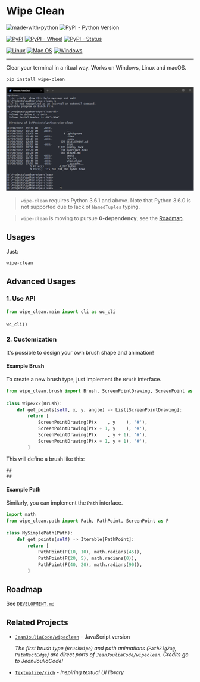 # Wipe Clean

![made-with-python](https://img.shields.io/badge/Made%20with-Python-1f425f.svg)
![PyPI - Python Version](https://img.shields.io/pypi/pyversions/wipe-clean?logo=python)

[![PyPI](https://img.shields.io/pypi/v/wipe-clean?logo=pypi)](https://pypi.org/project/wipe-clean/)
[![PyPI - Wheel](https://img.shields.io/pypi/wheel/wipe-clean)](https://pypi.org/project/wipe-clean/)
[![PyPI - Status](https://img.shields.io/pypi/status/wipe-clean)](https://pypi.org/project/wipe-clean/)

[![Linux](https://img.shields.io/badge/Linux-FCC624?logo=linux&logoColor=black)](https://github.com/wenoptics/python-wipe-clean)
[![Mac OS](https://img.shields.io/badge/MacOS--9cf?logo=Apple&style=social)](https://github.com/wenoptics/python-wipe-clean)
[![Windows](https://img.shields.io/badge/Windows-0078D6?logo=windows&logoColor=white)](https://github.com/wenoptics/python-wipe-clean)

---

Clear your terminal in a ritual way. Works on Windows, Linux and macOS.

```bash
pip install wipe-clean
```

![demo](https://github.com/wenoptics/python-wipe-clean/blob/master/doc/terminal.gif?raw=true)


> `wipe-clean` requires Python 3.6.1 and above. Note that Python 3.6.0 is
 not supported due to lack of `NamedTuples` typing.

> `wipe-clean` is moving to pursue **0-dependency**, see the [Roadmap](#roadmap).


## Usages

Just:

```bash
wipe-clean
```

## Advanced Usages

### 1. Use API

```python
from wipe_clean.main import cli as wc_cli

wc_cli()
```

### 2. Customization

It's possible to design your own brush shape and animation!

#### Example Brush

To create a new brush type, just implement the `Brush` interface.

```python
from wipe_clean.brush import Brush, ScreenPointDrawing, ScreenPoint as P

class Wipe2x2(Brush):
    def get_points(self, x, y, angle) -> List[ScreenPointDrawing]:
        return [
            ScreenPointDrawing(P(x    , y    ), '#'),
            ScreenPointDrawing(P(x + 1, y    ), '#'),
            ScreenPointDrawing(P(x    , y + 1), '#'),
            ScreenPointDrawing(P(x + 1, y + 1), '#'),
        ]
```

This will define a brush like this:

```text
##
##
```

#### Example Path

Similarly, you can implement the `Path` interface.

```python
import math
from wipe_clean.path import Path, PathPoint, ScreenPoint as P

class MySimplePath(Path):
    def get_points(self) -> Iterable[PathPoint]:
        return [
            PathPoint(P(10, 10), math.radians(45)),
            PathPoint(P(20, 5), math.radians(0)),
            PathPoint(P(40, 20), math.radians(90)),
        ]
```


## Roadmap

See [`DEVELOPMENT.md`](./DEVELOPMENT.md)


## Related Projects

- [`JeanJouliaCode/wipeclean`](https://github.com/JeanJouliaCode/wipeClean) - JavaScript version

  _The first brush type (`BrushWipe`) and path animations (`PathZigZag`, `PathRectEdge`) are direct ports
  of `JeanJouliaCode/wipeclean`. Credits go to JeanJouliaCode!_

- [`Textualize/rich`](https://github.com/Textualize/rich) - _Inspiring textual UI library_
